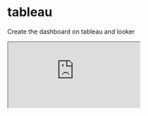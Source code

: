 # tableau
Create the dashboard on tableau and looker
<iframe src="https://public.tableau.com/app/profile/thuyen.nguyen5895/viz/Book1_17546660500270/Dashboard1?publish=yes"></iframe>
